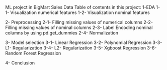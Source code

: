ML project in BigMart Sales Data
Table of contents in this project:
1-EDA
1-1- Visualization numerical features
1-2- Visualization nominal features

2- Preprocessing
2-1- Filling missing values of numerical columns
2-2- Filling missing values of nominal columns
2-3- Label Encoding nominal columns by using pd.get_dummies
2-4- Normalization

3- Model selection
3-1- Linear Regression
3-2- Polynomial Regression
3-3- L1- Regularization
3-4- L2- Regularization
3-5- Xgboost Regression
3-6- Random Forest Regression

4- Conclusion
